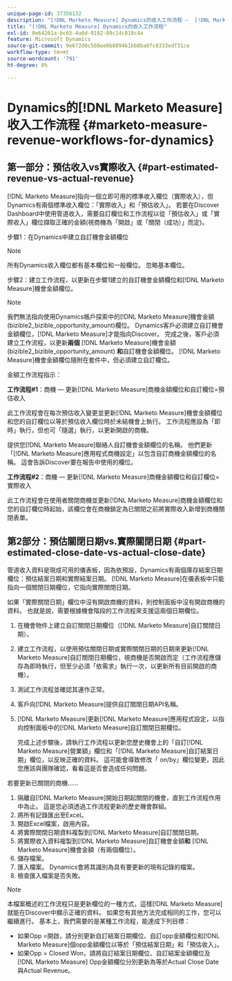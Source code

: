 ```yaml
---
unique-page-id: 37356132
description: "[!DNL Marketo Measure] Dynamics的收入工作流程 —  [!DNL Marketo Measure]"
title: "[!DNL Marketo Measure] Dynamics的收入工作流程"
exl-id: 0e64201a-bc65-4a6d-9192-09c14c810c4a
feature: Microsoft Dynamics
source-git-commit: 9e672d0c568ee0b889461bb8ba6fc6333edf31ce
workflow-type: tm+mt
source-wordcount: '791'
ht-degree: 0%

---
```


# Dynamics的[!DNL Marketo Measure]收入工作流程 {#marketo-measure-revenue-workflows-for-dynamics}

## 第一部分：預估收入vs實際收入 {#part-estimated-revenue-vs-actual-revenue}

[!DNL Marketo Measure]指向一個立即可用的標準收入欄位（實際收入），但Dynamics有兩個標準收入欄位：「實際收入」和「預估收入」。 若要在Discover Dashboard中使用管道收入，需要自訂欄位和工作流程以從「預估收入」或「實際收入」欄位擷取正確的金額(視商機為「開啟」或「關閉（成功）」而定)。

步驟1：在Dynamics中建立自訂機會金額欄位

>[!NOTE]
>
>所有Dynamics收入欄位都有基本欄位和一般欄位。 忽略基本欄位。

步驟2：建立工作流程，以更新在步驟1建立的自訂機會金額欄位和[!DNL Marketo Measure]機會金額欄位。

>[!NOTE]
>
>我們無法指向使用Dynamics帳戶探索中的[!DNL Marketo Measure]機會金額(bizible2_bizible_opportunity_amount)欄位。 Dynamics客戶必須建立自訂機會金額欄位，[!DNL Marketo Measure]才能指向Discover。 完成之後，客戶必須建立工作流程，以更新&#x200B;**兩個** [!DNL Marketo Measure]機會金額(bizible2_bizible_opportunity_amount) **和**&#x200B;自訂機會金額欄位。 [!DNL Marketo Measure]機會金額欄位隨附在套件中，但必須建立自訂欄位。

金額工作流程指示：

**工作流程#1**：商機 — 更新[!DNL Marketo Measure]商機金額欄位和自訂欄位=預估收入

此工作流程會在每次預估收入變更並更新[!DNL Marketo Measure]機會金額欄位和您的自訂欄位以等於預估收入欄位時於未結機會上執行。 工作流程應設為「即時」執行，但也可「隨選」執行，以更新開啟的商機。

提供您[!DNL Marketo Measure]聯絡人自訂機會金額欄位的名稱。 他們更新「[!DNL Marketo Measure]應用程式商機設定」以包含自訂商機金額欄位的名稱。 這會告訴Discover要在報告中使用的欄位。

**工作流程#2**：商機 — 更新[!DNL Marketo Measure]商機金額欄位和自訂欄位=實際收入

此工作流程會在使用者關閉商機並更新[!DNL Marketo Measure]商機金額欄位和您的自訂欄位時起始，該欄位會在商機鎖定為已關閉之前將實際收入新增到商機關閉表單。

## 第2部分：預估關閉日期vs.實際關閉日期 {#part-estimated-close-date-vs-actual-close-date}

管道收入資料是現成可用的儀表板，因為依預設，Dynamics有兩個庫存結案日期欄位：預估結案日期和實際結案日期。 [!DNL Marketo Measure]在儀表板中只能指向一個關閉日期欄位，它指向實際關閉日期。

如果「實際關閉日期」欄位中沒有開啟商機的資料，則控制面板中沒有開啟商機的資料。 也就是說，需要根據機會階段的工作流程來支援這兩個日期欄位。

1. 在機會物件上建立自訂關閉日期欄位（[!DNL Marketo Measure]自訂關閉日期）。
1. 建立工作流程，以使用預估關閉日期或實際關閉日期的日期來更新[!DNL Marketo Measure]自訂關閉日期欄位，視商機是否開啟而定（工作流程應儲存為即時執行，但至少必須「依需求」執行一次，以更新所有目前開啟的商機）。
1. 測試工作流程並確認其運作正常。
1. 客戶向[!DNL Marketo Measure]提供自訂關閉日期API名稱。
1. [!DNL Marketo Measure]更新[!DNL Marketo Measure]應用程式設定，以指向控制面板中的[!DNL Marketo Measure]自訂關閉日期欄位。

   完成上述步驟後，請執行工作流程以更新您歷史機會上的「自訂[!DNL Marketo Measure]營業額」欄位和「[!DNL Marketo Measure]自訂結案日期」欄位，以反映正確的資料。 這可能會導致修改「 on/by」欄位變更，因此您應該與團隊確認，看看這是否會造成任何問題。

若要更新已關閉的商機……

1. 隔離自[!DNL Marketo Measure]開始日期起關閉的機會，直到工作流程作用中為止。 這是您必須透過工作流程更新的歷史機會群組。
1. 將所有記錄匯出至Excel。
1. 開啟Excel檔案，啟用內容。
1. 將實際關閉日期資料複製到[!DNL Marketo Measure]自訂關閉日期。
1. 將實際收入資料複製到[!DNL Marketo Measure]自訂機會金額&#x200B;**和** [!DNL Marketo Measure]機會金額（有兩個欄位）。
1. 儲存檔案。
1. 匯入檔案。 Dynamics會將其識別為具有要更新的現有記錄的檔案。
1. 檢查匯入檔案是否失敗。

>[!NOTE]
>
>本檔案概述的工作流程只是更新欄位的一種方式，這樣[!DNL Marketo Measure]就能在Discover中顯示正確的資料。 如果您有其他方法完成相同的工作，您可以繼續進行。 基本上，我們需要的是某種工作流程，能達成下列目標：
>
> * 如果Opp =開啟，請分別更新自訂結案日期欄位、自訂opp金額欄位和[!DNL Marketo Measure]個opp金額欄位以等於「預估結案日期」和「預估收入」。
> * 如果Opp = Closed Won，請將自訂結案日期欄位、自訂結案金額欄位及[!DNL Marketo Measure] Opp金額欄位分別更新為等於Actual Close Date與Actual Revenue。
